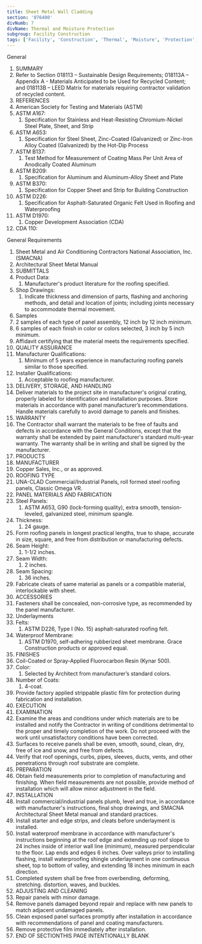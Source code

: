 ```yaml
---
title: Sheet Metal Wall Cladding
section: '076400'
divNumb: 7
divName: Thermal and Moisture Protection
subgroup: Facility Construction
tags: ['Facility', 'Construction', 'Thermal', 'Moisture', 'Protection', 'Sheet', 'Metal', 'Wall', 'Cladding']
---
```



General
   1. SUMMARY
   1. Refer to Section 018113 – Sustainable Design Requirements; 018113A – Appendix A - Materials Anticipated to be Used for Recycled Content; and 018113B – LEED Matrix for materials requiring contractor validation of recycled content.
   1. REFERENCES
   1. American Society for Testing and Materials (ASTM)
   1. ASTM A167:
      1. Specification for Stainless and Heat-Resisting Chromium-Nickel Steel Plate, Sheet, and Strip
   1. ASTM A653:
      1. Specification for Steel Sheet, Zinc-Coated (Galvanized) or Zinc-Iron Alloy Coated (Galvanized) by the Hot-Dip Process
   1. ASTM B137:
      1. Test Method for Measurement of Coating Mass Per Unit Area of Anodically Coated Aluminum
   1. ASTM B209:
      1. Specification for Aluminum and Aluminum-Alloy Sheet and Plate
   1. ASTM B370:
      1. Specification for Copper Sheet and Strip for Building Construction
   1. ASTM D226:
      1. Specification for Asphalt-Saturated Organic Felt Used in Roofing and Waterproofing
   1. ASTM D1970:
      1. Copper Development Association (CDA)
   1. CDA 110:

General
 Requirements
   1. Sheet Metal and Air Conditioning Contractors National Association, Inc. (SMACNA)
   1. Architectural Sheet Metal Manual
   1. SUBMITTALS
   1. Product Data:
      1. Manufacturer's product literature for the roofing specified.
   1. Shop Drawings:
      1. Indicate thickness and dimension of parts, flashing and anchoring methods, and detail and location of joints; including joints necessary to accommodate thermal movement.
   1. Samples
   1. 2 samples of each type of panel assembly, 12 inch by 12 inch minimum.
   1. 6 samples of each finish in color or colors selected, 3 inch by 5 inch minimum.
   1. Affidavit certifying that the material meets the requirements specified.
   1. QUALITY ASSURANCE
   1. Manufacturer Qualifications:
      1. Minimum of 5 years experience in manufacturing roofing panels similar to those specified.
   1. Installer Qualifications:
      1. Acceptable to roofing manufacturer.
   1. DELIVERY, STORAGE, AND HANDLING
   1. Deliver materials to the project site in manufacturer's original crating, properly labeled for identification and installation purposes. Store materials in accordance with panel manufacturer’s recommendations. Handle materials carefully to avoid damage to panels and finishes.
   1. WARRANTY
   1. The Contractor shall warrant the materials to be free of faults and defects in accordance with the General Conditions, except that the warranty shall be extended by paint manufacturer's standard multi-year warranty. The warranty shall be in writing and shall be signed by the manufacturer.
   1. PRODUCTS
   1. MANUFACTURER
   1. Copper Sales, Inc., or as approved.
   1. ROOFING TYPE
   1. UNA-CLAD Commercial/Industrial Panels, roll formed steel roofing panels, Classic Omega VR.
   1. PANEL MATERIALS AND FABRICATION
   1. Steel Panels:
      1. ASTM A653, G90 (lock-forming quality), extra smooth, tension-leveled, galvanized steel, minimum spangle.
   1. Thickness:
      1. 24 gauge.
   1. Form roofing panels in longest practical lengths, true to shape, accurate in size, square, and free from distribution or manufacturing defects.
   1. Seam Height:
      1. 1-1/2 inches.
   1. Seam Width:
      1. 2 inches.
   1. Seam Spacing:
      1. 36 inches.
   1. Fabricate cleats of same material as panels or a compatible material, interlockable with sheet.
   1. ACCESSORIES
   1. Fasteners shall be concealed, non-corrosive type, as recommended by the panel manufacturer.
   1. Underlayments
   1. Felts:
      1. ASTM D226, Type I (No. 15) asphalt-saturated roofing felt.
   1. Waterproof Membrane:
      1. ASTM D1970, self-adhering rubberized sheet membrane. Grace Construction products or approved equal.
   1. FINISHES
   1. Coil-Coated or Spray-Applied Fluorocarbon Resin (Kynar 500).
   1. Color:
      1. Selected by Architect from manufacturer’s standard colors.
   1. Number of Coats:
      1. 4-coat.
   1. Provide factory applied strippable plastic film for protection during fabrication and installation.
   1. EXECUTION
   1. EXAMINATION
   1. Examine the areas and conditions under which materials are to be installed and notify the Contractor in writing of conditions detrimental to the proper and timely completion of the work. Do not proceed with the work until unsatisfactory conditions have been corrected.
   1. Surfaces to receive panels shall be even, smooth, sound, clean, dry, free of ice and snow, and free from defects.
   1. Verify that roof openings, curbs, pipes, sleeves, ducts, vents, and other penetrations through roof substrate are complete.
   1. PREPARATION
   1. Obtain field measurements prior to completion of manufacturing and finishing. When field measurements are not possible, provide method of installation which will allow minor adjustment in the field.
   1. INSTALLATION
   1. Install commercial/industrial panels plumb, level and true, in accordance with manufacturer's instructions, final shop drawings, and SMACNA Architectural Sheet Metal manual and standard practices.
   1. Install starter and edge strips, and cleats before underlayment is installed.
   1. Install waterproof membrane in accordance with manufacturer's instructions beginning at the roof edge and extending up roof slope to 24 inches inside of interior wall line (minimum), measured perpendicular to the floor. Lap ends and edges 6 inches. Over valleys prior to installing flashing, install waterproofing shingle underlayment in one continuous sheet, top to bottom of valley, and extending 18 inches minimum in each direction.
   1. Completed system shall be free from overbending, deforming, stretching. distortion, waves, and buckles.
   1. ADJUSTING AND CLEANING
   1. Repair panels with minor damage.
   1. Remove panels damaged beyond repair and replace with new panels to match adjacent undamaged panels.
   1. Clean exposed panel surfaces promptly after installation in accordance with recommendations of panel and coating manufacturers.
   1. Remove protective film immediately after installation.
1. END OF SECTIONTHIS PAGE INTENTIONALLY BLANK

